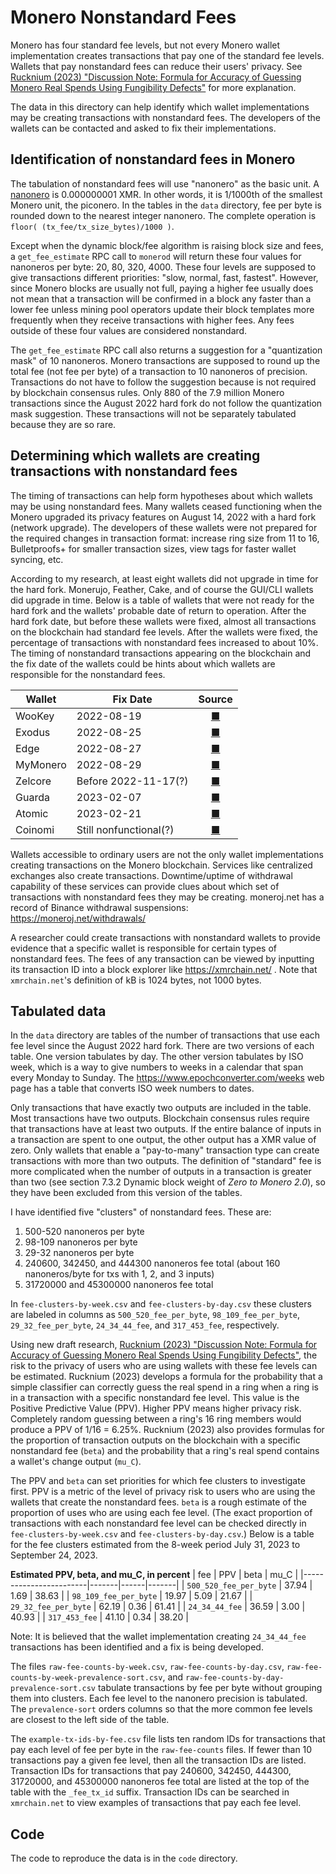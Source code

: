 # Monero Nonstandard Fees

Monero has four standard fee levels, but not every Monero wallet implementation creates transactions that pay one of the standard fee levels. Wallets that pay nonstandard fees can reduce their users' privacy. See [Rucknium (2023) "Discussion Note: Formula for Accuracy of Guessing Monero Real Spends Using Fungibility Defects"](https://github.com/Rucknium/misc-research/tree/main/Monero-Fungibility-Defect-Classifier/pdf) for more explanation.

The data in this directory can help identify which wallet implementations may be creating transactions with nonstandard fees. The developers of the wallets can be contacted and asked to fix their implementations.

## Identification of nonstandard fees in Monero

The tabulation of nonstandard fees will use "nanonero" as the basic unit. A [nanonero](https://web.getmonero.org/resources/moneropedia/denominations.html) is 0.000000001 XMR. In other words, it is 1/1000th of the smallest Monero unit, the piconero. In the tables in the  `data` directory, fee per byte is rounded down to the nearest integer nanonero. The complete operation is `floor( (tx_fee/tx_size_bytes)/1000 )`.

Except when the dynamic block/fee algorithm is raising block size and fees, a `get_fee_estimate` RPC call to `monerod` will return these four values for nanoneros per byte: 20, 80, 320, 4000. These four levels are supposed to give transactions different priorities: "slow, normal, fast, fastest". However, since Monero blocks are usually not full, paying a higher fee usually does not mean that a transaction will be confirmed in a block any faster than a lower fee unless mining pool operators update their block templates more frequently when they receive transactions with higher fees. Any fees outside of these four values are considered nonstandard.

The `get_fee_estimate` RPC call also returns a suggestion for a "quantization mask" of 10 nanoneros. Monero transactions are supposed to round up the total fee (not fee per byte) of a transaction to 10 nanoneros of precision. Transactions do not have to follow the suggestion because is not required by blockchain consensus rules. Only 880 of the 7.9 million Monero transactions since the August 2022 hard fork do not follow the quantization mask suggestion. These transactions will not be separately tabulated because they are so rare.

## Determining which wallets are creating transactions with nonstandard fees

The timing of transactions can help form hypotheses about which wallets may be using nonstandard fees. Many wallets ceased functioning when the Monero upgraded its privacy features on August 14, 2022 with a hard fork (network upgrade). The developers of these wallets were not prepared for the required changes in transaction format: increase ring size from 11 to 16, Bulletproofs+ for smaller transaction sizes, view tags for faster wallet syncing, etc.

According to my research, at least eight wallets did not upgrade in time for the hard fork. Monerujo, Feather, Cake, and of course the GUI/CLI wallets did upgrade in time. Below is a table of wallets that were not ready for the hard fork and the wallets' probable date of return to operation. After the hard fork date, but before these wallets were fixed, almost all transactions on the blockchain had standard fee levels. After the wallets were fixed, the percentage of transactions with nonstandard fees increased to about 10%. The timing of nonstandard transactions appearing on the blockchain and the fix date of the wallets could be hints about which wallets are responsible for the nonstandard fees.

| Wallet   | Fix Date               | Source                                                                                                                    |
|----------|------------------------|:-------------------------------------------------------------------------------------------------------------------------:|
| WooKey   | 2022-08-19             | [■](https://github.com/WooKeyWallet/monero-wallet-android-app/releases/tag/v2.2.1)                                        |
| Exodus   | 2022-08-25             | [■](https://twitter.com/exodus_io/status/1562918301181034496)                                                             |
| Edge     | 2022-08-27             | [■](https://twitter.com/EdgeWallet/status/1563584457361149952)                                                            |
| MyMonero | 2022-08-29             | [■](https://twitter.com/MyMonero/status/1564149853478760448)                                                              |
| Zelcore  | Before 2022-11-17(?)   | [■](https://twitter.com/zelcore_io/status/1593287952041357318)                                                            |
| Guarda   | 2023-02-07             | [■](https://web.archive.org/web/20230207112954/https://www.reddit.com/r/GuardaWallet/comments/10vgd90/monero_xmr_wallet/) |
| Atomic   | 2023-02-21             | [■](https://twitter.com/AtomicWallet/status/1628019129553657856)                                                          |
| Coinomi  | Still nonfunctional(?) | [■](https://reddit.com/r/COINOMI/comments/14u5gp3/does_coinomi_still_support_monero/)                                     |

Wallets accessible to ordinary users are not the only wallet implementations creating transactions on the Monero blockchain. Services like centralized exchanges also create transactions. Downtime/uptime of withdrawal capability of these services can provide clues about which set of transactions with nonstandard fees they may be creating. moneroj.net has a record of Binance withdrawal suspensions: https://moneroj.net/withdrawals/

A researcher could create transactions with nonstandard wallets to provide evidence that a specific wallet is responsible for certain types of nonstandard fees. The fees of any transaction can be viewed by inputting its transaction ID into a block explorer like https://xmrchain.net/ . Note that `xmrchain.net`'s definition of kB is 1024 bytes, not 1000 bytes.

## Tabulated data

In the `data` directory are tables of the number of transactions that use each fee level since the August 2022 hard fork. There are two versions of each table. One version tabulates by day. The other version tabulates by ISO week, which is a way to give numbers to weeks in a calendar that span every Monday to Sunday. The https://www.epochconverter.com/weeks web page has a table that converts ISO week numbers to dates.

Only transactions that have exactly two outputs are included in the table. Most transactions have two outputs. Blockchain consensus rules require that transactions have at least two outputs. If the entire balance of inputs in a transaction are spent to one output, the other output has a XMR value of zero. Only wallets that enable a "pay-to-many" transaction type can create transactions with more than two outputs. The definition of "standard" fee is more complicated when the number of outputs in a transaction is greater than two (see section 7.3.2 Dynamic block weight of _Zero to Monero 2.0_), so they have been excluded from this version of the tables.

I have identified five "clusters" of nonstandard fees. These are:
1. 500-520 nanoneros per byte
2. 98-109 nanoneros per byte
3. 29-32 nanoneros per byte
4. 240600, 342450, and 444300 nanoneros fee total (about 160 nanoneros/byte for txs with 1, 2, and 3 inputs)
5. 31720000 and 45300000 nanoneros fee total

In `fee-clusters-by-week.csv` and `fee-clusters-by-day.csv` these clusters are labeled in columns as `500_520_fee_per_byte`, `98_109_fee_per_byte`, `29_32_fee_per_byte`,  `24_34_44_fee`, and `317_453_fee`, respectively.

Using new draft research, [Rucknium (2023) "Discussion Note: Formula for Accuracy of Guessing Monero Real Spends Using Fungibility Defects"](https://github.com/Rucknium/misc-research/tree/main/Monero-Fungibility-Defect-Classifier/pdf), the risk to the privacy of users who are using wallets with these fee levels can be estimated. Rucknium (2023) develops a formula for the probability that a simple classifier can correctly guess the real spend in a ring when a ring is in a transaction with a specific nonstandard fee level. This value is the Positive Predictive Value (PPV). Higher PPV means higher privacy risk. Completely random guessing between a ring's 16 ring members would produce a PPV of 1/16 = 6.25%. Rucknium (2023) also provides formulas for the proportion of transaction outputs on the blockchain with a specific nonstandard fee (`beta`) and the probability that a ring's real spend contains a wallet's change output (`mu_C`).

The PPV and `beta` can set priorities for which fee clusters to investigate first. PPV is a metric of the level of privacy risk to users who are using the wallets that create the nonstandard fees. `beta` is a rough estimate of the proportion of uses who are using each fee level. (The exact proportion of transactions with each nonstandard fee level can be checked directly in `fee-clusters-by-week.csv` and `fee-clusters-by-day.csv`.) Below is a table for the fee clusters estimated from the 8-week period July 31, 2023 to September 24, 2023.

**Estimated PPV, beta, and mu_C, in percent**
| fee                    | PPV   | beta | mu_C  |
|------------------------|-------|------|-------|
| `500_520_fee_per_byte` | 37.94 | 1.69 | 38.63 |
| `98_109_fee_per_byte`  | 19.97 | 5.09 | 21.67 |
| `29_32_fee_per_byte`   | 62.19 | 0.36 | 61.41 |
| `24_34_44_fee`         | 36.59 | 3.00 | 40.93 |
| `317_453_fee`          | 41.10 | 0.34 | 38.20 |

Note: It is believed that the wallet implementation creating `24_34_44_fee` transactions has been identified and a fix is being developed.

The files `raw-fee-counts-by-week.csv`, `raw-fee-counts-by-day.csv`, `raw-fee-counts-by-week-prevalence-sort.csv`, and `raw-fee-counts-by-day-prevalence-sort.csv` tabulate transactions by fee per byte without grouping them into clusters. Each fee level to the nanonero precision is tabulated. The `prevalence-sort` orders columns so that the more common fee levels are closest to the left side of the table.

The `example-tx-ids-by-fee.csv` file lists ten random IDs for transactions that pay each level of fee per byte in the `raw-fee-counts` files. If fewer than 10 transactions pay a given fee level, then all the transaction IDs are listed. Transaction IDs for transactions that pay 240600, 342450, 444300, 31720000, and 45300000 nanoneros fee total are listed at the top of the table with the `_fee_tx_id` suffix. Transaction IDs can be searched in `xmrchain.net` to view examples of transactions that pay each fee level.

## Code

The code to reproduce the data is in the `code` directory.


